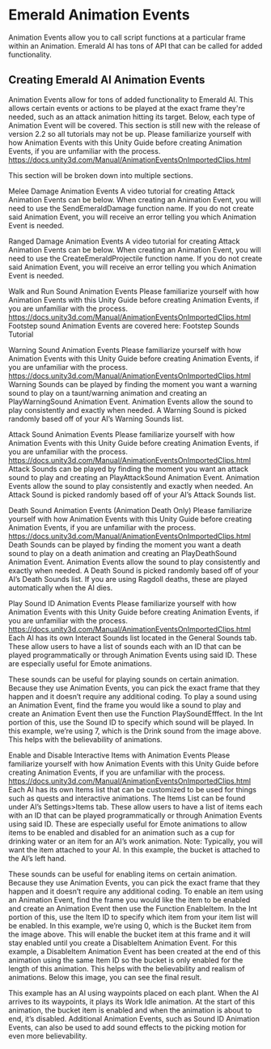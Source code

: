 # Emerald Animation Events
Animation Events allow you to call script functions at a particular frame within an Animation. Emerald AI has tons of API that can be called for added functionality.

## Creating Emerald AI Animation Events 
Animation Events allow for tons of added functionality to Emerald AI. This allows certain events or actions to be played at the exact frame they're needed, such as an attack animation hitting its target. Below, each type of Animation Event will be covered. This section is still new with the release of version 2.2 so all tutorials may not be up. 
Please familiarize yourself with how Animation Events with this Unity Guide before creating Animation Events, if you are unfamiliar with the process. https://docs.unity3d.com/Manual/AnimationEventsOnImportedClips.html

This section will be broken down into multiple sections.


Melee Damage Animation Events
A video tutorial for creating Attack Animation Events can be below. When creating an Animation Event, you will need to use the SendEmeraldDamage function name. If you do not create said Animation Event, you will receive an error telling you which Animation Event is needed.







Ranged Damage Animation Events
A video tutorial for creating Attack Animation Events can be below. When creating an Animation Event, you will need to use the CreateEmeraldProjectile function name. If you do not create said Animation Event, you will receive an error telling you which Animation Event is needed.



Walk and Run Sound Animation Events
Please familiarize yourself with how Animation Events with this Unity Guide before creating Animation Events, if you are unfamiliar with the process. https://docs.unity3d.com/Manual/AnimationEventsOnImportedClips.html
Footstep sound Animation Events are covered here: Footstep Sounds Tutorial


Warning Sound Animation Events
Please familiarize yourself with how Animation Events with this Unity Guide before creating Animation Events, if you are unfamiliar with the process. https://docs.unity3d.com/Manual/AnimationEventsOnImportedClips.html
Warning Sounds can be played by finding the moment you want a warning sound to play on a taunt/warning animation and creating an PlayWarningSound Animation Event. Animation Events allow the sound to play consistently and exactly when needed. A Warning Sound is picked randomly based off of your AI’s Warning Sounds list.




Attack Sound Animation Events
Please familiarize yourself with how Animation Events with this Unity Guide before creating Animation Events, if you are unfamiliar with the process. https://docs.unity3d.com/Manual/AnimationEventsOnImportedClips.html
Attack Sounds can be played by finding the moment you want an attack sound to play and creating an PlayAttackSound Animation Event. Animation Events allow the sound to play consistently and exactly when needed. An Attack Sound is picked randomly based off of your AI’s Attack Sounds list.
 


Death Sound Animation Events (Animation Death Only)
Please familiarize yourself with how Animation Events with this Unity Guide before creating Animation Events, if you are unfamiliar with the process. https://docs.unity3d.com/Manual/AnimationEventsOnImportedClips.html
Death Sounds can be played by finding the moment you want a death sound to play on a death animation and creating an PlayDeathSound Animation Event. Animation Events allow the sound to play consistently and exactly when needed. A Death Sound is picked randomly based off of your AI’s Death Sounds list. If you are using Ragdoll deaths, these are played automatically when the AI dies.




Play Sound ID Animation Events
Please familiarize yourself with how Animation Events with this Unity Guide before creating Animation Events, if you are unfamiliar with the process. https://docs.unity3d.com/Manual/AnimationEventsOnImportedClips.html
Each AI has its own Interact Sounds list located in the General Sounds tab. These allow users to have a list of sounds each with an ID that can be played programmatically or through Animation Events using said ID. These are especially useful for Emote animations.

These sounds can be useful for playing sounds on certain animation. Because they use Animation Events, you can pick the exact frame that they happen and it doesn’t require any additional coding.
To play a sound using an Animation Event, find the frame you would like a sound to play and create an Animation Event then use the Function PlaySoundEfffect. In the Int portion of this, use the Sound ID to specify which sound will be played. In this example, we’re using 7, which is the Drink sound from the image above. This helps with the believability of animations.



Enable and Disable Interactive Items with Animation Events
Please familiarize yourself with how Animation Events with this Unity Guide before creating Animation Events, if you are unfamiliar with the process. https://docs.unity3d.com/Manual/AnimationEventsOnImportedClips.html
Each AI has its own Items list that can be customized to be used for things such as quests and interactive animations. The Items List can be found under AI’s Settings>Items tab. These allow users to have a list of items each with an ID that can be played programmatically or through Animation Events using said ID. These are especially useful for Emote animations to allow items to be enabled and disabled for an animation such as a cup for drinking water or an item for an AI’s work animation. Note: Typically, you will want the item attached to your AI. In this example, the bucket is attached to the AI’s left hand.

These sounds can be useful for enabling items on certain animation. Because they use Animation Events, you can pick the exact frame that they happen and it doesn’t require any additional coding.
To enable an item using an Animation Event, find the frame you would like the item to be enabled and create an Animation Event then use the Function EnableItem. In the Int portion of this, use the Item ID to specify which item from your item list will be enabled. In this example, we’re using 0, which is the Bucket item from the image above. This will enable the bucket item at this frame and it will stay enabled until you create a DisableItem Animation Event. For this example, a DisableItem Animation Event has been created at the end of this animation using the same Item ID so the bucket is only enabled for the length of this animation. This helps with the believability and realism of animations. Below this image, you can see the final result.

This example has an AI using waypoints placed on each plant. When the AI arrives to its waypoints, it plays its Work Idle animation. At the start of this animation, the bucket item is enabled and when the animation is about to end, it’s disabled. Additional Animation Events, such as Sound ID Animation Events, can also be used to add sound effects to the picking motion for even more believability.
